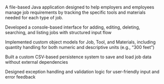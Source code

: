 A file-based Java application designed to help employers and employees manage job requirements by tracking the specific tools and materials needed for each type of job.

Developed a console-based interface for adding, editing, deleting, searching, and listing jobs with structured input flow

Implemented custom object models for Job, Tool, and Materials, including quantity handling for both numeric and descriptive units (e.g., “300 feet”)

Built a custom CSV-based persistence system to save and load job data without external dependencies

Designed exception handling and validation logic for user-friendly input and error feedback
